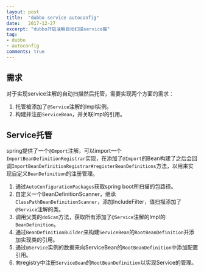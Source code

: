 ```yaml
---
layout: post
title:  "dubbo service autoconfig"
date:   2017-12-27
excerpt: "dubbo开启注解自动扫描service篇"
tag:
- dubbo
- autoconfig
comments: true
---
```


## 需求

对于实现service注解的自动扫描然后托管，需要实现两个方面的需求：

1. 托管被添加了```@Service```注解的Impl实例。
2. 构建并注册```ServiceBean```，并关联Impl的引用。
    
## Service托管

spring提供了一个```@Import```注解，可以import一个```ImportBeanDefinitionRegistrar```实现，在添加了```@Import```的Bean构建了之后会回调```ImportBeanDefinitionRegistrar#registerBeanDefinitions```方法，以用来实现自定义```BeanDefinition```的注册管理。

1. 通过```AutoConfigurationPackages```获取spring boot所扫描的包路径。
2. 自定义一个BeanDefinitionScanner，继承```ClassPathBeanDefinitionScanner```，添加IncludeFilter，值扫描添加了```@Service```注解的类。
3. 调用父类的```doScan```方法，获取所有添加了```@Service```注解的Impl的```BeanDefinition```。
4. 通过```BeanDefinitionBuilder```来构建```ServiceBean```的```RootBeanDefinition```并添加实现类的引用。
5. 通过```@Service```实例的数据来向ServiceBean的```RootBeanDefinition```中添加配置引用。
6. 向registry中注册```ServiceBean```的```RootBeanDefinition```以实现Service的管理。